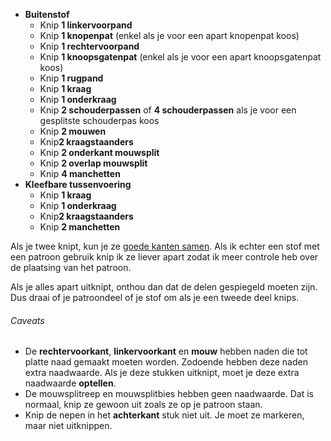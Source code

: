 -   **Buitenstof**
    -   Knip **1 linkervoorpand**
    -   Knip **1 knopenpat** (enkel als je voor een apart knopenpat koos)
    -   Knip **1 rechtervoorpand**
    -   Knip **1 knoopsgatenpat** (enkel als je voor een apart knoopsgatenpat koos)
    -   Knip **1 rugpand**
    -   Knip **1 kraag**
    -   Knip **1 onderkraag**
    -   Knip **2 schouderpassen** of **4 schouderpassen** als je voor een gesplitste schouderpas koos
    -   Knip **2 mouwen**
    -   Knip**2 kraagstaanders**
    -   Knip **2 onderkant mouwsplit**
    -   Knip **2 overlap mouwsplit**
    -   Knip **4 manchetten**
-   **Kleefbare tussenvoering**
    -   Knip **1 kraag**
    -   Knip **1 onderkraag**
    -   Knip**2 kraagstaanders**
    -   Knip **2 manchetten**

<Note>

Als je twee knipt, kun je ze [goede kanten samen](/docs/naaien/goed-zijden-samen-knippen).
Als ik echter een stof met een patroon gebruik knip ik ze liever apart zodat ik meer controle heb over de plaatsing van het patroon.

Als je alles apart uitknipt, onthou dan dat de delen gespiegeld moeten zijn. Dus draai of je patroondeel of je stof om als je een tweede deel knips.

</Note>

<Warning>

###### Caveats

-   De **rechtervoorkant**, **linkervoorkant** en **mouw** hebben naden die tot platte naad gemaakt moeten worden. Zodoende hebben deze naden extra naadwaarde. Als je deze stukken uitknipt, moet je deze extra naadwaarde **optellen**.
-   De mouwsplitreep en mouwsplitbies hebben geen naadwaarde. Dat is normaal, knip ze gewoon uit zoals ze op je patroon staan.
-   Knip de nepen in het **achterkant** stuk niet uit. Je moet ze markeren, maar niet uitknippen.

</Warning>
